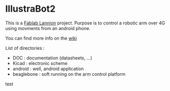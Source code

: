 IllustraBot2
============

This is a [Fablab Lannion](http://fablab-lannion.org) project.
Purpose is to control a robotic arm over 4G using movments from an android phone.

You can find more info on the [wiki](http://fablab-lannion.org/wiki/index.php?title=IllustraBot2)

List of directories :
* DOC : documentation (datasheets, ...)
* Kicad : electronic scheme
* android : well, android application
* beaglebone : soft running on the arm control platform

test

